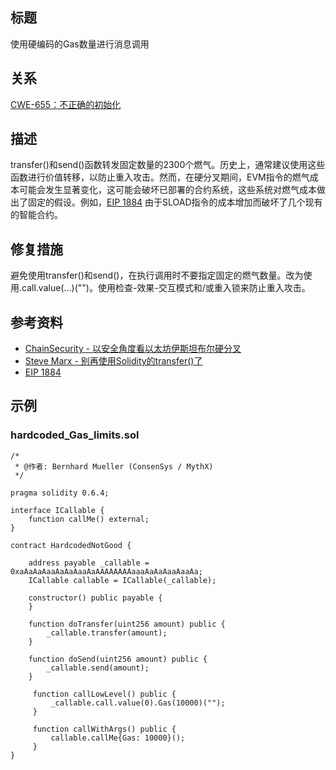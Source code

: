 ## 标题
使用硬编码的Gas数量进行消息调用

## 关系
[CWE-655：不正确的初始化](https://cwe.mitre.org/data/definitions/665.html)

## 描述
transfer()和send()函数转发固定数量的2300个燃气。历史上，通常建议使用这些函数进行价值转移，以防止重入攻击。然而，在硬分叉期间，EVM指令的燃气成本可能会发生显著变化，这可能会破坏已部署的合约系统，这些系统对燃气成本做出了固定的假设。例如，[EIP 1884](https://eips.ethereum.org/EIPS/eip-1884) 由于SLOAD指令的成本增加而破坏了几个现有的智能合约。

## 修复措施
避免使用transfer()和send()，在执行调用时不要指定固定的燃气数量。改为使用.call.value(...)("")。使用检查-效果-交互模式和/或重入锁来防止重入攻击。

## 参考资料
* [ChainSecurity - 以安全角度看以太坊伊斯坦布尔硬分叉](https://docs.google.com/presentation/d/1IiRYSjwle02zQUmWId06Bss8GrxGyw6nQAiZdCRFEPk/)
* [Steve Marx - 别再使用Solidity的transfer()了](https://diligence.consensys.net/blog/2019/09/stop-using-soliditys-transfer-now/)
* [EIP 1884](https://eips.ethereum.org/EIPS/eip-1884)

## 示例
### hardcoded_Gas_limits.sol
```solidity
/*
 * @作者: Bernhard Mueller (ConsenSys / MythX)
 */

pragma solidity 0.6.4;

interface ICallable {
    function callMe() external;
}

contract HardcodedNotGood {

    address payable _callable = 0xaAaAaAaaAaAaAaaAaAAAAAAAAaaaAaAaAaaAaaAa;
    ICallable callable = ICallable(_callable);

    constructor() public payable {
    }

    function doTransfer(uint256 amount) public {
        _callable.transfer(amount);
    }

    function doSend(uint256 amount) public {
        _callable.send(amount);
    }

     function callLowLevel() public {
         _callable.call.value(0).Gas(10000)("");
     }

     function callWithArgs() public {
         callable.callMe{Gas: 10000}();
     }
}
```